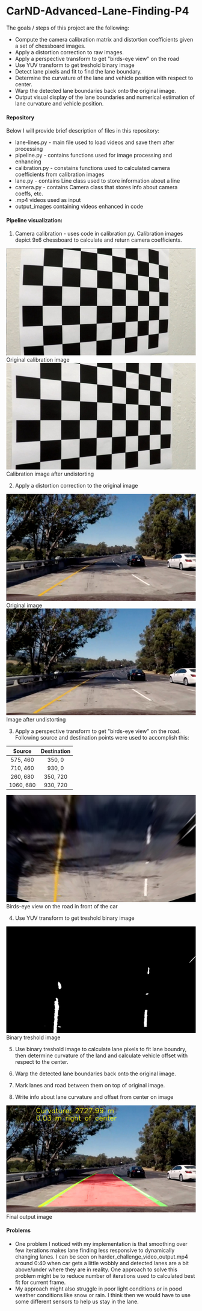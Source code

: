 # CarND-Advanced-Lane-Finding-P4


The goals / steps of this project are the following:

* Compute the camera calibration matrix and distortion coefficients given a set of chessboard images.
* Apply a distortion correction to raw images.
* Apply a perspective transform to get "birds-eye view" on the road
* Use YUV transform to get treshold binary image
* Detect lane pixels and fit to find the lane boundary.
* Determine the curvature of the lane and vehicle position with respect to center.
* Warp the detected lane boundaries back onto the original image.
* Output visual display of the lane boundaries and numerical estimation of lane curvature and vehicle position.



#### Repository 

Below I will provide brief description of files in this repository:
* lane-lines.py - main file used to load videos and save them after processing
* pipeline.py - contains functions used for image processing and enhancing
* calibration.py - constains functions used to calculated camera coefficients from calibration images
* lane.py - contains Line class used to store information about a line
* camera.py - contains Camera class that stores info about camera coeffs, etc.
* .mp4 videos used as input
* output_images containing videos enhanced in code


#### Pipeline visualization:

1. Camera calibration - uses code in calibration.py. Calibration images depict 9x6 chessboard to calculate and return camera coefficients.

![alt text](./camera_calibration/calibration5.jpg) Original calibration image
![alt text](./example_images/cal5_undistorted.jpg) Calibration image after undistorting

2. Apply a distortion correction to the original image

![alt text](./test_images/test5.jpg) Original image
![alt text](./example_images/test5_undistorted.jpg) Image after undistorting

3. Apply a perspective transform to get "birds-eye view" on the road.
Following source and destination points were used to accomplish this:

| Source        | Destination   | 
|:-------------:|:-------------:| 
| 575, 460      | 350, 0        | 
| 710, 460      | 930, 0        |
| 260, 680      | 350, 720      |
| 1060, 680     | 930, 720      |

![alt text](./example_images/test5_aerial_view.jpg) Birds-eye view on the road in front of the car

4. Use YUV transform to get treshold binary image

![alt text](./example_images/test5_binary.jpg) Binary treshold image

5. Use binary treshold image to calculate lane pixels to fit lane boundry, then determine curvature of the land and calculate vehicle offset with respect to the center.

6. Warp the detected lane boundaries back onto the original image.

7. Mark lanes and road between them on top of original image.

8. Write info about lane curvature and offset from center on image

![alt text](./example_images/test5_result.jpg) Final output image



#### Problems

* One problem I noticed with my implementation is that smoothing over few iterations makes lane finding less responsive to dynamically changing lanes. I can be seen on harder_challenge_video_output.mp4 around 0:40 when car gets a little wobbly and detected lanes are a bit above/under where they are in reality. One approach to solve this problem might be to reduce number of iterations used to calculated best fit for current frame. 
* My approach might also struggle in poor light conditions or in pood weather conditions like snow or rain. I think then we would have to use some different sensors to help us stay in the lane.
